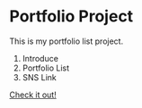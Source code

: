 # Portfolio Project

This is my portfolio list project.

1. Introduce
1. Portfolio List
1. SNS Link

[Check it out!](https://yeon22.github.io)
